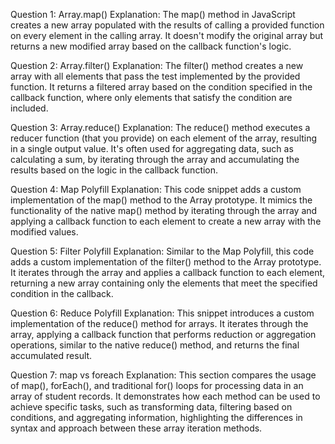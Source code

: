 Question 1: Array.map()
Explanation: The map() method in JavaScript creates a new array populated with the results of calling a provided function on every element in the calling array. It doesn't modify the original array but returns a new modified array based on the callback function's logic.

Question 2: Array.filter()
Explanation: The filter() method creates a new array with all elements that pass the test implemented by the provided function. It returns a filtered array based on the condition specified in the callback function, where only elements that satisfy the condition are included.

Question 3: Array.reduce()
Explanation: The reduce() method executes a reducer function (that you provide) on each element of the array, resulting in a single output value. It's often used for aggregating data, such as calculating a sum, by iterating through the array and accumulating the results based on the logic in the callback function.

Question 4: Map Polyfill
Explanation: This code snippet adds a custom implementation of the map() method to the Array prototype. It mimics the functionality of the native map() method by iterating through the array and applying a callback function to each element to create a new array with the modified values.

Question 5: Filter Polyfill
Explanation: Similar to the Map Polyfill, this code adds a custom implementation of the filter() method to the Array prototype. It iterates through the array and applies a callback function to each element, returning a new array containing only the elements that meet the specified condition in the callback.

Question 6: Reduce Polyfill
Explanation: This snippet introduces a custom implementation of the reduce() method for arrays. It iterates through the array, applying a callback function that performs reduction or aggregation operations, similar to the native reduce() method, and returns the final accumulated result.

Question 7: map vs foreach
Explanation: This section compares the usage of map(), forEach(), and traditional for() loops for processing data in an array of student records. It demonstrates how each method can be used to achieve specific tasks, such as transforming data, filtering based on conditions, and aggregating information, highlighting the differences in syntax and approach between these array iteration methods.
